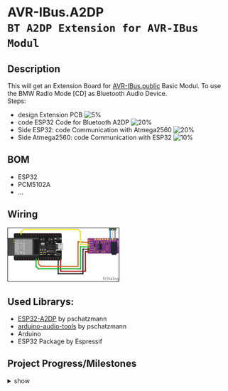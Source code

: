 # AVR-IBus.A2DP<br>`BT A2DP Extension for AVR-IBus Modul`
## Description
This will get an Extension Board for [AVR-IBus.public](https://github.com/harryberlin/AVR-IBus.public) Basic Modul.
To use the BMW Radio Mode [CD] as Bluetooth Audio Device.
<br>Steps:
- design Extension PCB ![5%](https://progress-bar.dev/05)
- code ESP32 Code for Bluetooth A2DP ![20%](https://progress-bar.dev/20)
- Side ESP32: code Communication with Atmega2560 ![20%](https://progress-bar.dev/20)
- Side Atmega2560: code Communication with ESP32 ![10%](https://progress-bar.dev/20)

## BOM
- ESP32
- PCM5102A
- ...

## Wiring
<img src="docs/connection_schema.png"  border="1" width="250">

## Used Librarys:
- [ESP32-A2DP](https://github.com/pschatzmann/ESP32-A2DP) by pschatzmann
- [arduino-audio-tools](https://github.com/pschatzmann/arduino-audio-tools) by pschatzmann
- Arduino
- ESP32 Package by Espressif

## Project Progress/Milestones
<details>
<summary>show</summary>
<img src="docs/01_1st_tests.jpeg"  border="1" width="250"><br>
<img src="docs/02_1st_tests.jpeg"  border="1" width="250">
</details>
